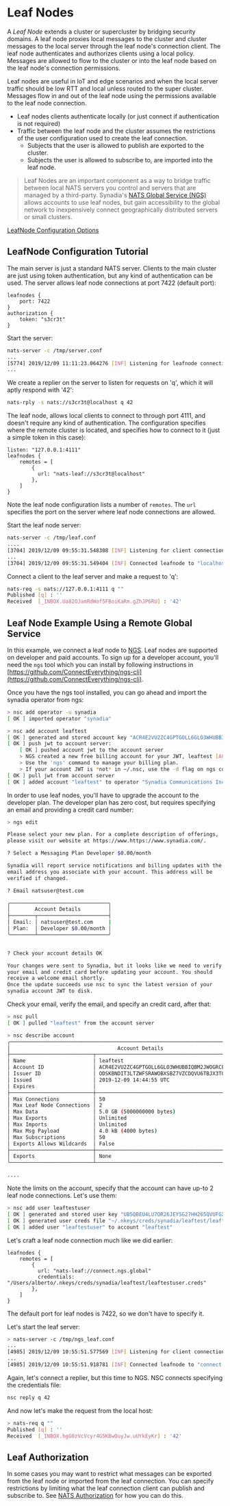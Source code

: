 # Leaf Nodes

A _Leaf Node_ extends a cluster or supercluster by bridging security domains. A leaf node proxies local messages to the cluster and cluster messages to the local server through the leaf node's connection client. The leaf node authenticates and authorizes clients using a local policy. Messages are allowed to flow to the cluster or into the leaf node based on the leaf node's connection permissions.

Leaf nodes are useful in IoT and edge scenarios and when the local server traffic should be low RTT and local unless routed to the super cluster. Messages flow in and out of the leaf node using the permissions available to the leaf node connection.

* Leaf nodes clients authenticate locally \(or just connect if authentication is not required\)
* Traffic between the leaf node and the cluster assumes the restrictions of the user configuration used to create the leaf connection. 
  * Subjects that the user is allowed to publish are exported to the cluster. 
  * Subjects the user is allowed to subscribe to, are imported into the leaf node.


> Leaf Nodes are an important component as a way to bridge traffic between local NATS servers you control and servers that are managed by a third-party. Synadia's [NATS Global Service \(NGS\)](https://www.synadia.com/) allows accounts to use leaf nodes, but gain accessibility to the global network to inexpensively connect geographically distributed servers or small clusters.

[LeafNode Configuration Options](leafnode_conf.md)

## LeafNode Configuration Tutorial

The main server is just a standard NATS server. Clients to the main cluster are just using token authentication, but any kind of authentication can be used. The server allows leaf node connections at port 7422 (default port):

```text
leafnodes {
    port: 7422
}
authorization {
    token: "s3cr3t"
}
```

Start the server:
```bash
nats-server -c /tmp/server.conf
...
[5774] 2019/12/09 11:11:23.064276 [INF] Listening for leafnode connections on 0.0.0.0:7422
...
```


We create a replier on the server to listen for requests on 'q', which it will aptly respond with '42':
```bash
nats-rply -s nats://s3cr3t@localhost q 42
```


The leaf node, allows local clients to connect to through port 4111, and doesn't require any kind of authentication. The configuration specifies where the remote cluster is located, and specifies how to connect to it (just a simple token in this case):

```text
listen: "127.0.0.1:4111"
leafnodes {
    remotes = [ 
        { 
          url: "nats-leaf://s3cr3t@localhost"
        },
    ]
}
```

Note the leaf node configuration lists a number of `remotes`. The `url` specifies the port on the server where leaf node connections are allowed.

Start the leaf node server:

```bash
nats-server -c /tmp/leaf.conf 
....
[3704] 2019/12/09 09:55:31.548308 [INF] Listening for client connections on 127.0.0.1:4111
...
[3704] 2019/12/09 09:55:31.549404 [INF] Connected leafnode to "localhost"
```

Connect a client to the leaf server and make a request to 'q':

```bash
nats-req -s nats://127.0.0.1:4111 q ""
Published [q] : ''
Received  [_INBOX.Ua82OJamRdWof5FBoiKaRm.gZhJP6RU] : '42'
```

## Leaf Node Example Using a Remote Global Service

In this example, we connect a leaf node to [NGS](https://www.synadia.com). Leaf nodes are supported on developer and paid accounts. To sign up for a developer account, you'll need the `ngs` tool which you can install by following instructions in [https://github.com/ConnectEverything/ngs-cli](https://github.com/ConnectEverything/ngs-cli).

Once you have the ngs tool installed, you can go ahead and import the synadia operator from ngs:

```bash
> nsc add operator -u synadia
[ OK ] imported operator "synadia"

> nsc add account leaftest
[ OK ] generated and stored account key "ACR4E2VU2ZC4GPTGOLL6GLO3WHUBBIQBM2JWOGRCEJJQEV6SVXL64JWD"
[ OK ] push jwt to account server:
    [ OK ] pushed account jwt to the account server
    > NGS created a new free billing account for your JWT, leaftest [ACR4E2VU2ZC4].
    > Use the 'ngs' command to manage your billing plan.
    > If your account JWT is *not* in ~/.nsc, use the -d flag on ngs commands to locate it.
[ OK ] pull jwt from account server
[ OK ] added account "leaftest" to operator "Synadia Communications Inc."
```

In order to use leaf nodes, you'll have to upgrade the account to the developer plan. The developer plan has zero cost, but requires specifying an email and providing a credit card number:

```bash
> ngs edit

Please select your new plan. For a complete description of offerings,
please visit our website at https://www.https://www.synadia.com/.

? Select a Messaging Plan Developer $0.00/month

Synadia will report service notifications and billing updates with the
email address you associate with your account. This address will be
verified if changed.

? Email natsuser@test.com

╭────────────────────────────────╮
│        Account Details         │
├────────┬───────────────────────┤
│ Email: │ natsuser@test.com     |
│ Plan:  │ Developer $0.00/month │
╰────────┴───────────────────────╯


? Check your account details OK

Your changes were sent to Synadia, but it looks like we need to verify
your email and credit card before updating your account. You should
receive a welcome email shortly.
Once the update succeeds use nsc to sync the latest version of your
synadia account JWT to disk.
```

Check your email, verify the email, and specify an credit card, after that:

```bash
> nsc pull
[ OK ] pulled "leaftest" from the account server

> nsc describe account
╭──────────────────────────────────────────────────────────────────────────────────────╮
│                                   Account Details                                    │
├───────────────────────────┬──────────────────────────────────────────────────────────┤
│ Name                      │ leaftest                                                 │
│ Account ID                │ ACR4E2VU2ZC4GPTGOLL6GLO3WHUBBIQBM2JWOGRCEJJQEV6SVXL64JWD │
│ Issuer ID                 │ ODSKBNDIT3LTZWFSRAWOBXSBZ7VZCDQVU6TBJX3TQGYXUWRU46ANJJS4 │
│ Issued                    │ 2019-12-09 14:44:55 UTC                                  │
│ Expires                   │                                                          │
├───────────────────────────┼──────────────────────────────────────────────────────────┤
│ Max Connections           │ 50                                                       │
│ Max Leaf Node Connections │ 2                                                        │
│ Max Data                  │ 5.0 GB (5000000000 bytes)                                │
│ Max Exports               │ Unlimited                                                │
│ Max Imports               │ Unlimited                                                │
│ Max Msg Payload           │ 4.0 kB (4000 bytes)                                      │
│ Max Subscriptions         │ 50                                                       │
│ Exports Allows Wildcards  │ False                                                    │
├───────────────────────────┼──────────────────────────────────────────────────────────┤
│ Exports                   │ None                                                     │
╰───────────────────────────┴──────────────────────────────────────────────────────────╯

....

```

Note the limits on the account, specify that the account can have up-to 2 leaf node connections. Let's use them:

```bash
> nsc add user leaftestuser
[ OK ] generated and stored user key "UB5QBEU4LU7OR26JEYSG27HH265QVUFGXYVBRD7SVKQJMEFSZTGFU62F"
[ OK ] generated user creds file "~/.nkeys/creds/synadia/leaftest/leaftestuser.creds"
[ OK ] added user "leaftestuser" to account "leaftest"
```

Let's craft a leaf node connection much like we did earlier:


```text
leafnodes {
    remotes = [ 
        { 
          url: "nats-leaf://connect.ngs.global"
          credentials: "/Users/alberto/.nkeys/creds/synadia/leaftest/leaftestuser.creds"
        },
    ]
}
```

The default port for leaf nodes is 7422, so we don't have to specify it.

Let's start the leaf server:

```bash
> nats-server -c /tmp/ngs_leaf.conf 
...
[4985] 2019/12/09 10:55:51.577569 [INF] Listening for client connections on 0.0.0.0:4222
...
[4985] 2019/12/09 10:55:51.918781 [INF] Connected leafnode to "connect.ngs.global"
```

Again, let's connect a replier, but this time to NGS. NSC connects specifying the credentials file:

```bash
nsc reply q 42
```

And now let's make the request from the local host:

```bash
> nats-req q ""
Published [q] : ''
Received  [_INBOX.hgG0zVcVcyr4G5KBwOuyJw.uUYkEyKr] : '42'
```


## Leaf Authorization

In some cases you may want to restrict what messages can be exported from the leaf node or imported from the leaf connection. You can specify restrictions by limiting what the leaf connection client can publish and subscribe to. See [NATS Authorization](../securing_nats/authorization.md) for how you can do this.



